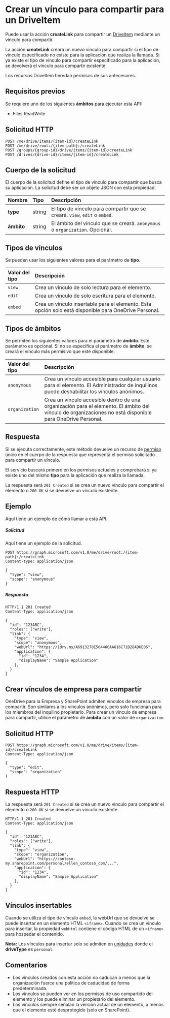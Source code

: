 # <a name="create-a-sharing-link-for-a-driveitem"></a>Crear un vínculo para compartir para un DriveItem

Puede usar la acción **createLink** para compartir un [DriveItem](../resources/driveitem.md) mediante un vínculo para compartir.

La acción **createLink** creará un nuevo vínculo para compartir si el tipo de vínculo especificado no existe para la aplicación que realiza la llamada. Si ya existe el tipo de vínculo para compartir especificado para la aplicación, se devolverá el vínculo para compartir existente.

Los recursos DriveItem heredan permisos de sus antecesores.

## <a name="prerequisites"></a>Requisitos previos
Se requiere uno de los siguientes **ámbitos** para ejecutar esta API:

  * Files.ReadWrite

## <a name="http-request"></a>Solicitud HTTP
<!-- { "blockType": "ignored" } -->
```http
POST /me/drive/items/{item-id}/createLink
POST /me/drive/root:/{item-path}:/createLink
POST /groups/{group-id}/drive/items/{item-id}/createLink
POST /drives/{drive-id}/items/{item-id}/createLink
```

## <a name="request-body"></a>Cuerpo de la solicitud
El cuerpo de la solicitud define el tipo de vínculo para compartir que busca su aplicación. La solicitud debe ser un objeto JSON con esta propiedad.

| Nombre      | Tipo   | Descripción                                                                  |
|:----------|:-------|:-----------------------------------------------------------------------------|
| **type**  | string | El tipo de vínculo para compartir que se creará. `view`, `edit` o `embed`.       |
| **ámbito** | string | El ámbito del vínculo que se creará. `anonymous` o `organization`. Opcional. |

## <a name="link-types"></a>Tipos de vínculos
Se pueden usar los siguientes valores para el parámetro de **tipo**.

| Valor del tipo | Descripción                                                                                  |
|:-----------|:---------------------------------------------------------------------------------------------|
| `view`     | Crea un vínculo de solo lectura para el elemento.                                                        |
| `edit`     | Crea un vínculo de solo escritura para el elemento.                                                       |
| `embed`    | Crea un vínculo insertable para el elemento. Esta opción solo está disponible para OneDrive Personal. |

## <a name="scope-types"></a>Tipos de ámbitos
Se permiten los siguientes valores para el parámetro de **ámbito**. Este parámetro es opcional. Si no se especifica el parámetro de **ámbito**, se creará el vínculo más permisivo que esté disponible.

| Valor del tipo     | Descripción                                                                                                                   |
|:---------------|:------------------------------------------------------------------------------------------------------------------------------|
| `anonymous`    | Crea un vínculo accesible para cualquier usuario para el elemento. El Administrador de inquilinos puede deshabilitar los vínculos anónimos.                 |
| `organization` | Crea un vínculo accesible dentro de una organización para el elemento. El ámbito del vínculo de organizaciones no está disponible para OneDrive Personal. |

## <a name="response"></a>Respuesta

Si se ejecuta correctamente, este método devuelve un recurso de [permiso](../resources/permission.md) único en el cuerpo de la respuesta que representa el permiso solicitado para compartir un vínculo.

El servicio buscará primero en los permisos actuales y comprobará si ya existe uno del mismo **tipo** para la aplicación que realiza la llamada.

La respuesta será `201 Created` si se crea un nuevo vínculo para compartir el elemento o `200 OK` si se devuelve un vínculo existente.

## <a name="example"></a>Ejemplo
Aquí tiene un ejemplo de cómo llamar a esta API.

##### <a name="request"></a>Solicitud
Aquí tiene un ejemplo de la solicitud.

<!-- {
  "blockType": "request",
  "name": "item_createlink"
}-->
```http
POST https://graph.microsoft.com/v1.0/me/drive/root:/{item-path}:/createLink
Content-type: application/json

{
  "type": "view",
  "scope": "anonymous"
}
```

##### <a name="response"></a>Respuesta

<!-- { "blockType": "response", "@odata.type": "microsoft.graph.permission" } -->
```http
HTTP/1.1 201 Created
Content-Type: application/json

{
  "id": "123ABC",
  "roles": ["write"],
  "link": {
    "type": "view",
    "scope": "anonymous",
    "webUrl": "https://1drv.ms/A6913278E564460AA616C71B28AD6EB6",
    "application": {
      "id": "1234",
      "displayName": "Sample Application"
    },
  }
}
```

## <a name="creating-company-sharable-links"></a>Crear vínculos de empresa para compartir

OneDrive para la Empresa y SharePoint admiten vínculos de empresa para compartir. Son similares a los vínculos anónimos, pero solo funcionan para los miembros del inquilino propietario. Para crear un vínculo de empresa para compartir, utilice el parámetro de **ámbito** con un valor de `organization`.

## <a name="http-request"></a>Solicitud HTTP

<!-- { "blockType": "request", "name": "create-link-scoped", "scopes": "files.readwrite service.sharepoint" } -->
```
POST https://graph.microsoft.com/v1.0/me/drive/items/{item-id}/createLink
Content-Type: application/json

{
  "type": "edit",
  "scope": "organization"
}
```

## <a name="http-response"></a>Respuesta HTTP

La respuesta será `201 Created` si se crea un nuevo vínculo para compartir el elemento o `200 OK` si se devuelve un vínculo existente.

<!-- { "blockType": "response", "@odata.type": "microsoft.graph.permission" } -->
```http
HTTP/1.1 201 Created
Content-Type: application/json

{
  "id": "123ABC",
  "roles": ["write"],
  "link": {
    "type": "view",
    "scope": "organization",
    "webUrl": "https://contoso-my.sharepoint.com/personal/ellen_contoso_com/...",
    "application": {
      "id": "1234",
      "displayName": "Sample Application"
    },
  }
}
```

## <a name="embeddable-links"></a>Vínculos insertables

Cuando se utiliza el tipo de vínculo `embed`, la webUrl que se devuelve se puede insertar en un elemento HTML `<iframe>`. Cuando se crea un vínculo para insertar, la propiedad `webHtml` contiene el código HTML de un `<iframe>` para hospedar el contenido.

**Nota:** Los vínculos para insertar solo se admiten en [unidades](../resources/drive.md) donde el **driveType** es `personal`.

## <a name="remarks"></a>Comentarios

* Los vínculos creados con esta acción no caducan a menos que la organización fuerce una política de caducidad de forma predeterminada.
* Los vínculos se pueden ver en los permisos de uso compartido del elemento y los puede eliminar un propietario del elemento.
* Los vínculos siempre señalan la versión actual de un elemento, a menos que el elemento esté desprotegido (solo en SharePoint).

<!-- uuid: 8fcb5dbc-d5aa-4681-8e31-b001d5168d79
2015-10-25 14:57:30 UTC -->
<!-- {
  "type": "#page.annotation",
  "description": "item: createLink",
  "keywords": "",
  "section": "documentation",
  "tocPath": "OneDrive/Item/Create sharing link"
} -->
